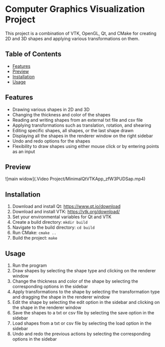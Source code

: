 # Computer Graphics Visualization Project

This project is a combination of VTK, OpenGL, Qt, and CMake for creating 2D and 3D shapes and applying various transformations on them.

## Table of Contents

- [Features](#Features)
- [Preview](#Preview)
- [Installation](#Installation)
- [Usage](#Usage)

## Features

- Drawing various shapes in 2D and 3D
- Changing the thickness and color of the shapes
- Reading and writing shapes from an external txt file and csv file
- Applying transformations such as translation, rotation, and shearing
- Editing specific shapes, all shapes, or the last shape drawn
- Displaying all the shapes in the renderer window on the right sidebar
- Undo and redo options for the shapes
- Flexibility to draw shapes using either mouse click or by entering points as an input

## Preview
![main widow](.Video Project/MinimalQtVTKApp_zfW3PUDSap.mp4)

## Installation

1. Download and install Qt: https://www.qt.io/download
2. Download and install VTK: https://vtk.org/download/
3. Set your environmental variables for Qt and VTK
4. Create a build directory: `mkdir build`
5. Navigate to the build directory: `cd build`
6. Run CMake: `cmake ..`
7. Build the project: `make`

## Usage

1. Run the program
2. Draw shapes by selecting the shape type and clicking on the renderer window
3. Change the thickness and color of the shape by selecting the corresponding options in the sidebar
4. Apply transformations to the shape by selecting the transformation type and dragging the shape in the renderer window
5. Edit the shape by selecting the edit option in the sidebar and clicking on the shape in the renderer window
6. Save the shapes to a txt or csv file by selecting the save option in the sidebar
7. Load shapes from a txt or csv file by selecting the load option in the sidebar
8. Undo and redo the previous actions by selecting the corresponding options in the sidebar

